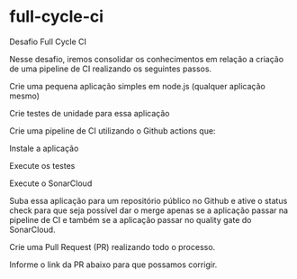 # full-cycle-ci

Desafio Full Cycle CI

Nesse desafio, iremos consolidar os conhecimentos em relação a criação de uma pipeline de CI realizando os seguintes passos.

Crie uma pequena aplicação simples em node.js (qualquer aplicação mesmo)

Crie testes de unidade para essa aplicação

Crie uma pipeline de CI utilizando o Github actions que:

Instale a aplicação

Execute os testes

Execute o SonarCloud

Suba essa aplicação para um repositório público no Github e ative o status check para que seja possível dar o merge apenas se a aplicação passar na pipeline de CI e também se a aplicação passar no quality gate do SonarCloud.

Crie uma Pull Request (PR) realizando todo o processo.

Informe o link da PR abaixo para que possamos corrigir.
